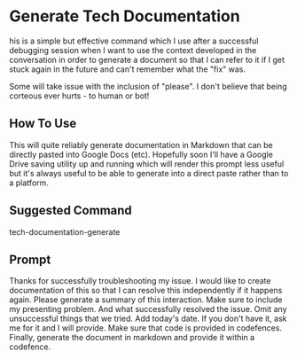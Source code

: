 # Generate Tech Documentation

 his is a simple but effective command which I use after a successful debugging session when I want to use the context developed in the conversation in order to generate a document so that I can refer to it if I get stuck again in the future and can't remember what the "fix" was.

 Some will take issue with the inclusion of "please". I don't believe that being corteous ever hurts - to human or bot!

 ## How To Use

 This will quite reliably generate documentation in Markdown that can be directly pasted into Google Docs (etc). Hopefully soon I'll have a Google Drive saving utility up and running which will render this prompt less useful but it's always useful to be able to generate into a direct paste rather than to a platform. 

## Suggested Command

tech-documentation-generate

## Prompt

Thanks for successfully troubleshooting my issue. I would like to create documentation of this so that I can resolve this independently if it happens again. Please generate a summary of this interaction. Make sure to include my presenting problem. And what successfully resolved the issue. Omit any unsuccessful things that we tried. Add today's date. If you don't have it, ask me for it and I will provide. Make sure that code is provided in codefences. Finally, generate the document in markdown and provide it within a codefence. 